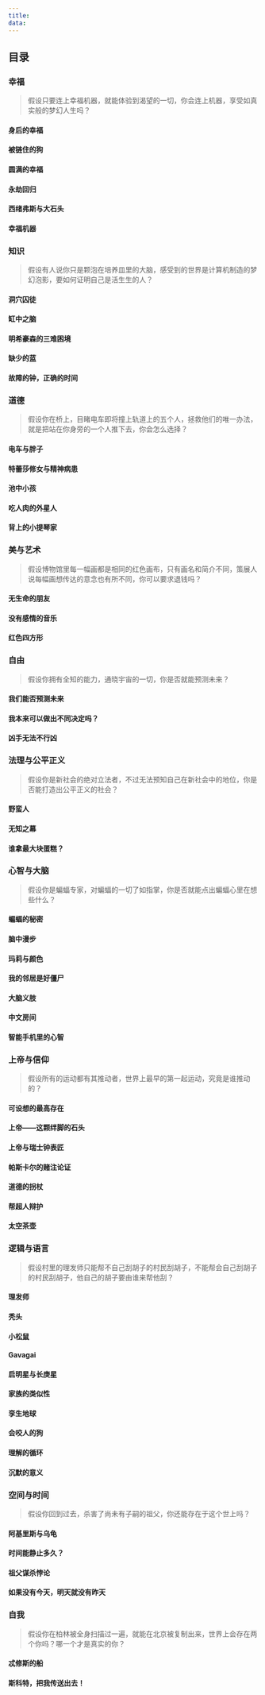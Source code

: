 ```yaml
---
title:
data:
---
```


## 目录

### 幸福

> 假设只要连上幸福机器，就能体验到渴望的一切，你会连上机器，享受如真实般的梦幻人生吗？

#### 身后的幸福

#### 被链住的狗

#### 圆满的幸福

#### 永劫回归

#### 西绪弗斯与大石头

#### 幸福机器

### 知识

> 假设有人说你只是颗泡在培养皿里的大脑，感受到的世界是计算机制造的梦幻泡影，要如何证明自己是活生生的人？

#### 洞穴囚徒

#### 缸中之脑

#### 明希豪森的三难困境

#### 缺少的蓝

#### 故障的钟，正确的时间

### 道德

> 假设你在桥上，目睹电车即将撞上轨道上的五个人，拯救他们的唯一办法，就是把站在你身旁的一个人推下去，你会怎么选择？

#### 电车与胖子

#### 特蕾莎修女与精神病患

#### 池中小孩

#### 吃人肉的外星人

#### 背上的小提琴家

### 美与艺术

> 假设博物馆里每一幅画都是相同的红色画布，只有画名和简介不同，策展人说每幅画想传达的意念也有所不同，你可以要求退钱吗？

#### 无生命的朋友

#### 没有感情的音乐

#### 红色四方形

### 自由

> 假设你拥有全知的能力，通晓宇宙的一切，你是否就能预测未来？

#### 我们能否预测未来

#### 我本来可以做出不同决定吗？

#### 凶手无法不行凶

### 法理与公平正义

> 假设你是新社会的绝对立法者，不过无法预知自己在新社会中的地位，你是否能打造出公平正义的社会？

#### 野蛮人

#### 无知之幕

#### 谁拿最大块蛋糕？

### 心智与大脑

> 假设你是蝙蝠专家，对蝙蝠的一切了如指掌，你是否就能点出蝙蝠心里在想些什么？

#### 蝙蝠的秘密

#### 脑中漫步

#### 玛莉与颜色

#### 我的邻居是好僵尸

#### 大脑义肢

#### 中文房间

#### 智能手机里的心智

### 上帝与信仰

> 假设所有的运动都有其推动者，世界上最早的第一起运动，究竟是谁推动的？

#### 可设想的最高存在

#### 上帝——这颗绊脚的石头

#### 上帝与瑞士钟表匠

#### 帕斯卡尔的赌注论证

#### 道德的拐杖

#### 帮超人辩护

#### 太空茶壶

### 逻辑与语言

> 假设村里的理发师只能帮不自己刮胡子的村民刮胡子，不能帮会自己刮胡子的村民刮胡子，他自己的胡子要由谁来帮他刮？

#### 理发师

#### 秃头

#### 小松鼠

#### Gavagai

#### 启明星与长庚星

#### 家族的类似性

#### 孪生地球

#### 会咬人的狗

#### 理解的循环

#### 沉默的意义

### 空间与时间

> 假设你回到过去，杀害了尚未有子嗣的祖父，你还能存在于这个世上吗？

#### 阿基里斯与乌龟

#### 时间能静止多久？

#### 祖父谋杀悖论

#### 如果没有今天，明天就没有昨天

### 自我

> 假设你在柏林被全身扫描过一遍，就能在北京被复制出来，世界上会存在两个你吗？哪一个才是真实的你？

#### 忒修斯的船

#### 斯科特，把我传送出去！